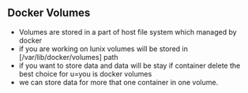 ## Docker Volumes
*   Volumes are stored in a part of host file system which managed by docker
*   if you are working on lunix volumes will be stored in [/var/lib/docker/volumes] path
*   if you want to store data and data will be stay if container delete the best choice for u=you is docker volumes
*   we can store data for more that one container in one volume.

